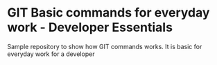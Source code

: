 # GIT Basic commands for everyday work - Developer Essentials
Sample repository to show how GIT commands works. It is basic for everyday work for a developer
